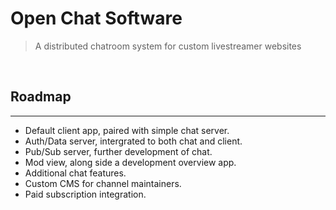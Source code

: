 # Open Chat Software

> A distributed chatroom system for custom livestreamer websites

<br>

## Roadmap
___

* Default client app, paired with simple chat server.
* Auth/Data server, intergrated to both chat and client.
* Pub/Sub server, further development of chat.
* Mod view, along side a development overview app.
* Additional chat features.
* Custom CMS for channel maintainers.
* Paid subscription integration.